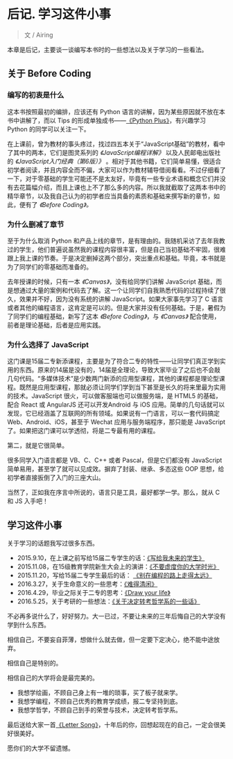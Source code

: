 # 后记. 学习这件小事

> 文 / Airing

本章是后记，主要谈一谈编写本书时的一些想法以及关于学习的一些看法。

## 关于 Before Coding

### 编写的初衷是什么

这本书按照最初的编排，应该还有 Python 语言的讲解，因为某些原因就不放在本书中讲解了，而以 Tips 的形成单独成书——[《Python Plus》](https://www.gitbook.com/book/airingursb/python-plus)，有兴趣学习 Python 的同学可以关注一下。

在上课前，曾为教材的事头疼过，找过四五本关于“JavaScript基础”的教材，看中了其中的两本，它们是图灵系列的 *《JavaScript编程详解》* 以及人民邮电出版社的 *《JavaScript入门经典（第6版）》* 。相对于其他书籍，它们简单易懂，很适合初学者阅读，并且内容全而不偏，大家可以作为教材辅导借阅看看。不过仔细看了一下，对于零基础的学生可能还不是太友好，毕竟有一些专业术语和概念它们并没有去花篇幅介绍，而且上课也上不了那么多的内容。所以我就截取了这两本书中的精华章节，以及我自己认为的初学者应当具备的素质和基础来撰写新的章节，如此，便有了 *《Before Coding》。*

### 为什么删减了章节

至于为什么取消 Python 和产品上线的章节，是有理由的。我随机采访了去年我教过的学生，他们普遍说虽然我的课程内容很丰富，但是自己当初基础不牢固，很难跟上我上课的节奏。于是决定删掉这两个部分，突出重点和基础。毕竟，本书就是为了同学们的零基础而准备的。

去年授课的时候，只有一本 *《Canvas》*，没有给同学们讲解 JavaScript 基础，而是想通过大量的案例和代码去了解。这一个让同学们自我熟悉代码的过程持续了很久，效果并不好，因为没有系统的讲解 JavaScript。如果大家事先学习了 C 语言或者其他的编程语言，这肯定是可以的。但是大家并没有任何基础。于是，暑假为了同学们的编程基础，新写了这本 *《Before Coding》*，与 *《Canvas》* 配合使用，前者是理论基础，后者是应用实践。

### 为什么选择了 JavaScript

这门课是15届二专新添课程，主要是为了符合二专的特性——让同学们真正学到实用的东西。原来的14届是没有的，14届是全理论，导致大家毕业了之后也不会敲几句代码。“多媒体技术”是少数两门新添的应用型课程，其他的课程都是理论型课程。既然是应用型课程，那就必须让同学们学到当下甚至是长久的将来里最为实用的技术。JavaScript 很火，可以做客服端也可以做服务端，是 HTML5 的基础，配合 React 或 AngularJS 还可以开发Android 与 iOS 应用。简单的几句话就可以发现，它已经涵盖了互联网的所有领域。如果说有一门语言，可以一套代码搞定 Web、Android、iOS，甚至于 Wechat 应用与服务端程序，那只能是 JavaScript 了。如果把这门课可以学透彻，将是二专最有用的课程。

第二，就是它很简单。

很多同学入门语言都是 VB、C、C++ 或者 Pascal，但是它们都没有 JavaScript 简单易用，甚至学了就可以见成效。摒弃了封装、继承、多态这些 OOP 思想，给初学者直接扳倒了入门的三座大山。

当然了，正如我在序言中所说的，语言只是工具，最好都学一学。那么，就从 C 和 JS 入手吧！

## 学习这件小事

关于学习的话题我写过很多东西。

* 2015.9.10，在上课之前写给15届二专学生的话：[《写给我未来的学生》](http://blog.ursb.me/2015/09/10/%E5%86%99%E7%BB%99%E6%88%91%E6%9C%AA%E6%9D%A5%E7%9A%84%E5%AD%A6%E7%94%9F/)
* 2015.11.08，在15级教育学院新生大会上的演讲：[《不要虚度你的大学时光》](http://blog.ursb.me/2015/11/08/%E4%B8%8D%E8%A6%81%E8%99%9A%E5%BA%A6%E4%BD%A0%E7%9A%84%E5%A4%A7%E5%AD%A6%E6%97%B6%E5%85%89/)
* 2015.11.20，写给15届二专学生最后的话： [《别在编程的路上走得太远》](http://blog.ursb.me/2015/11/20/%E5%88%AB%E5%9C%A8%E7%BC%96%E7%A8%8B%E7%9A%84%E8%B7%AF%E4%B8%8A%E8%B5%B0%E5%BE%97%E5%A4%AA%E8%BF%9C/)
* 2016.3.27，关于生命意义的一些思考：[《难得清闲》](http://blog.ursb.me/2016/03/27/%E9%9A%BE%E5%BE%97%E6%B8%85%E9%97%B2/)
* 2016.4.29，毕业之际关于二专的思考：[《Draw your life》](http://blog.ursb.me/2016/04/29/Draw-your-life/)
* 2016.5.25，关于考研的一些想法：[《关于决定转考哲学系的一些话》](http://blog.ursb.me/2016/05/25/%E5%85%B3%E4%BA%8E%E5%86%B3%E5%AE%9A%E8%BD%AC%E8%80%83%E5%93%B2%E5%AD%A6%E7%B3%BB%E7%9A%84%E4%B8%80%E4%BA%9B%E8%AF%9D/)

不必再多说什么了，好好努力。大一已过，不要让未来的三年后悔自己的大学没有学到什么东西。

相信自己，不要妄自菲薄，想做什么就去做，但一定要下定决心，绝不能中途放弃。

相信自己是特别的。

相信自己的大学将会是最完美的。

- 我想学绘画，不顾自己身上有一堆的琐事，买了板子就来学。
- 我想学编程，不顾自己优秀的教育学成绩，报二专坚持到底。
- 我想学哲学，不顾自己到手的荣誉与技术，决定转考哲学系。

最后送给大家一首[《Letter Song》](http://www.bilibili.com/video/av161741/)，十年后的你，回想起现在的自己，一定会很美好很美好。

愿你们的大学不留遗憾。
